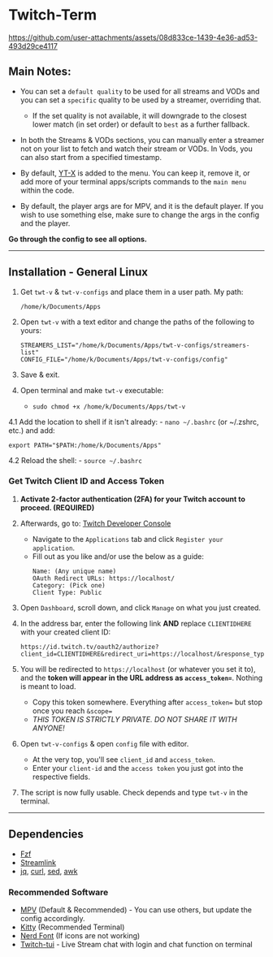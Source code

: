 # Twitch-Term

https://github.com/user-attachments/assets/08d833ce-1439-4e36-ad53-493d29ce4117

## Main Notes:
  
- You can set a `default quality` to be used for all streams and VODs and you can set a `specific` quality to be used by a streamer, overriding that.
  - If the set quality is not available, it will downgrade to the closest lower match (in set order) or default to `best` as a further fallback.

- In both the Streams & VODs sections, you can manually enter a streamer not on your list to fetch and watch their stream or VODs. In Vods, you can also start from a specified timestamp.

- By default, [YT-X](https://github.com/Benexl/yt-x) is added to the menu. You can keep it, remove it, or add more of your terminal apps/scripts commands to the `main menu` within the code.

- By default, the player args are for MPV, and it is the default player. If you wish to use something else, make sure to change the args in the config and the player.

**Go through the config to see all options.**

---

## Installation - General Linux

1. Get `twt-v` & `twt-v-configs` and place them in a user path. My path:
   ```
   /home/k/Documents/Apps
   ```

2. Open `twt-v` with a text editor and change the paths of the following to yours:
   ```
   STREAMERS_LIST="/home/k/Documents/Apps/twt-v-configs/streamers-list"
   CONFIG_FILE="/home/k/Documents/Apps/twt-v-configs/config"
   ```

3. Save & exit.

4. Open terminal and make `twt-v` executable:
   - `sudo chmod +x /home/k/Documents/Apps/twt-v`

4.1 Add the location to shell if it isn't already:
    - `nano ~/.bashrc` (or ~/.zshrc, etc.) and add:
   ```
   export PATH="$PATH:/home/k/Documents/Apps"
   ```

4.2 Reload the shell:
     - `source ~/.bashrc` 

### Get Twitch Client ID and Access Token

1. **Activate 2-factor authentication (2FA) for your Twitch account to proceed. (REQUIRED)**

2. Afterwards, go to: [Twitch Developer Console](https://dev.twitch.tv/console/apps/create)
   - Navigate to the `Applications` tab and click `Register your application`.
   - Fill out as you like and/or use the below as a guide:
     ```
     Name: (Any unique name)
     OAuth Redirect URLs: https://localhost/
     Category: (Pick one)
     Client Type: Public
     ```

3. Open `Dashboard`, scroll down, and click `Manage` on what you just created.

4. In the address bar, enter the following link **AND** replace `CLIENTIDHERE` with your created client ID:
   ```
   https://id.twitch.tv/oauth2/authorize?client_id=CLIENTIDHERE&redirect_uri=https://localhost/&response_type=token
   ```

5. You will be redirected to `https://localhost` (or whatever you set it to), and the **token will appear in the URL address as `access_token=`**. Nothing is meant to load.
   - Copy this token somewhere. Everything after `access_token=` but stop once you reach `&scope=`
   - *THIS TOKEN IS STRICTLY PRIVATE. DO NOT SHARE IT WITH ANYONE!*

6. Open `twt-v-configs` & open `config` file with editor.
   - At the very top, you'll see `client_id` and `access_token`.
   - Enter your `client-id` and the `access token` you just got into the respective fields.

7. The script is now fully usable. Check depends and type `twt-v` in the terminal.

---

## Dependencies

- [Fzf](https://github.com/junegunn/fzf)
- [Streamlink](https://streamlink.github.io/install.html)
- [jq](https://github.com/jqlang/jq), [curl](https://curl.se/), [sed](https://www.gnu.org/software/sed/), [awk](https://www.gnu.org/software/gawk/)

### Recommended Software

- [MPV](https://mpv.io/) (Default & Recommended) - You can use others, but update the config accordingly.
- [Kitty](https://sw.kovidgoyal.net/kitty/) (Recommended Terminal)
- [Nerd Font](https://www.nerdfonts.com/) (If icons are not working)
- [Twitch-tui](https://github.com/Xithrius/twitch-tui) - Live Stream chat with login and chat function on terminal
